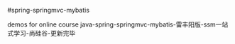 #spring-springmvc-mybatis

demos for online course java-spring-springmvc-mybatis-雷丰阳版-ssm一站式学习-尚硅谷-更新完毕
